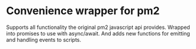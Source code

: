 # Convenience wrapper for pm2

Supports all functionality the original pm2 javascript api provides. Wrapped into promises to use with async/await.
And adds new functions for emitting and handling events to scripts.